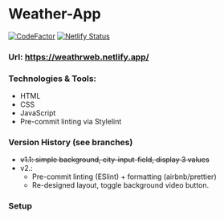 # Weather-App

[![CodeFactor](https://www.codefactor.io/repository/github/devarshi-ap/weather-webapp/badge)](https://www.codefactor.io/repository/github/devarshi-ap/weather-webapp)
[![Netlify Status](https://api.netlify.com/api/v1/badges/558d550a-ac93-47a7-a9de-00b3b86b097f/deploy-status)](https://app.netlify.com/sites/weathrweb/deploys)


### Url: https://weathrweb.netlify.app/

### Technologies & Tools:
- HTML
- CSS
- JavaScript
- Pre-commit linting via Stylelint

### Version History (see branches)
- <strike>v1.1: simple background, city-input-field, display 3 values</strike>
- v2.:
    * Pre-commit linting (ESlint) + formatting (airbnb/prettier)
    * Re-designed layout, toggle background video button.

### Setup
